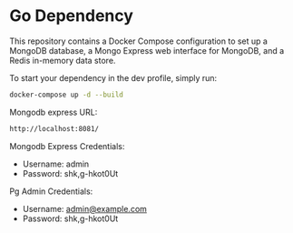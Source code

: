 # Go Dependency

This repository contains a Docker Compose configuration to set up a MongoDB database, a Mongo Express web interface for MongoDB, and a Redis in-memory data store.

To start your dependency in the dev profile, simply run:

```sh
docker-compose up -d --build
```

Mongodb express URL:

```sh
http://localhost:8081/
```

Mongodb Express Credentials:

- Username: admin
- Password: shk,g-hkot0Ut

Pg Admin Credentials:

- Username: admin@example.com
- Password: shk,g-hkot0Ut